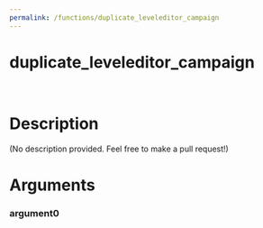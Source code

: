 ```yaml
---
permalink: /functions/duplicate_leveleditor_campaign
---
```

# duplicate_leveleditor_campaign  
&nbsp;  
# Description  
(No description provided. Feel free to make a pull request!) 
&nbsp;  
# Arguments
### argument0

&nbsp;    


